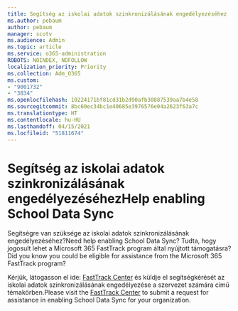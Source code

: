 ```yaml
---
title: Segítség az iskolai adatok szinkronizálásának engedélyezéséhez
ms.author: pebaum
author: pebaum
manager: scotv
ms.audience: Admin
ms.topic: article
ms.service: o365-administration
ROBOTS: NOINDEX, NOFOLLOW
localization_priority: Priority
ms.collection: Adm_O365
ms.custom:
- "9001732"
- "3834"
ms.openlocfilehash: 10224171bf81cd31b2d90afb30887539aa7b4e58
ms.sourcegitcommit: 8bc60ec34bc1e40685e3976576e04a2623f63a7c
ms.translationtype: HT
ms.contentlocale: hu-HU
ms.lasthandoff: 04/15/2021
ms.locfileid: "51811674"
---
```

# <a name="help-enabling-school-data-sync"></a><span data-ttu-id="2da43-102">Segítség az iskolai adatok szinkronizálásának engedélyezéséhez</span><span class="sxs-lookup"><span data-stu-id="2da43-102">Help enabling School Data Sync</span></span>

<span data-ttu-id="2da43-103">Segítségre van szüksége az iskolai adatok szinkronizálásának engedélyezéséhez?</span><span class="sxs-lookup"><span data-stu-id="2da43-103">Need help enabling School Data Sync?</span></span> <span data-ttu-id="2da43-104">Tudta, hogy jogosult lehet a Microsoft 365 FastTrack program által nyújtott támogatásra?</span><span class="sxs-lookup"><span data-stu-id="2da43-104">Did you know you could be eligible for assistance from the Microsoft 365 FastTrack program?</span></span>

<span data-ttu-id="2da43-105">Kérjük, látogasson el ide: [FastTrack Center](https://www.microsoft.com/fasttrack) és küldje el segítségkérését az iskolai adatok szinkronizálásának engedélyezése a szervezet számára című témakörben.</span><span class="sxs-lookup"><span data-stu-id="2da43-105">Please visit the [FastTrack Center](https://www.microsoft.com/fasttrack) to submit a request for assistance in enabling School Data Sync for your organization.</span></span>

